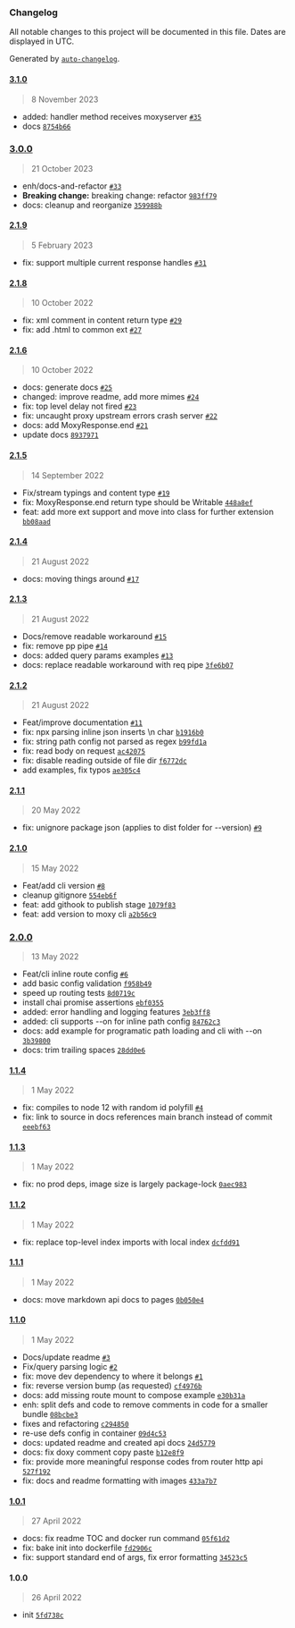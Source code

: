 ### Changelog

All notable changes to this project will be documented in this file. Dates are displayed in UTC.

Generated by [`auto-changelog`](https://github.com/CookPete/auto-changelog).

#### [3.1.0](https://github.com/acrontum/moxy/compare/3.0.0...3.1.0)

> 8 November 2023

- added: handler method receives moxyserver [`#35`](https://github.com/acrontum/moxy/pull/35)
- docs [`8754b66`](https://github.com/acrontum/moxy/commit/8754b66436bf31a21fa1d2191e4df245f413a2a2)

### [3.0.0](https://github.com/acrontum/moxy/compare/2.1.9...3.0.0)

> 21 October 2023

- enh/docs-and-refactor [`#33`](https://github.com/acrontum/moxy/pull/33)
- **Breaking change:** breaking change: refactor [`983ff79`](https://github.com/acrontum/moxy/commit/983ff79ecd671310934c2c2e7b9abd73742c3558)
- docs: cleanup and reorganize [`359988b`](https://github.com/acrontum/moxy/commit/359988bc9ef6e4dcc1b7143c7fc1f249c4b7b2a0)

#### [2.1.9](https://github.com/acrontum/moxy/compare/2.1.8...2.1.9)

> 5 February 2023

- fix: support multiple current response handles [`#31`](https://github.com/acrontum/moxy/pull/31)

#### [2.1.8](https://github.com/acrontum/moxy/compare/2.1.6...2.1.8)

> 10 October 2022

- fix: xml comment in content return type [`#29`](https://github.com/acrontum/moxy/pull/29)
- fix: add .html to common ext [`#27`](https://github.com/acrontum/moxy/pull/27)

#### [2.1.6](https://github.com/acrontum/moxy/compare/2.1.5...2.1.6)

> 10 October 2022

- docs: generate docs [`#25`](https://github.com/acrontum/moxy/pull/25)
- changed: improve readme, add more mimes [`#24`](https://github.com/acrontum/moxy/pull/24)
- fix: top level delay not fired [`#23`](https://github.com/acrontum/moxy/pull/23)
- fix: uncaught proxy upstream errors crash server [`#22`](https://github.com/acrontum/moxy/pull/22)
- docs: add MoxyResponse.end [`#21`](https://github.com/acrontum/moxy/pull/21)
- update docs [`8937971`](https://github.com/acrontum/moxy/commit/8937971b62754810488194f93304d20028a801d4)

#### [2.1.5](https://github.com/acrontum/moxy/compare/2.1.4...2.1.5)

> 14 September 2022

- Fix/stream typings and content type [`#19`](https://github.com/acrontum/moxy/pull/19)
- fix: MoxyResponse.end return type should be Writable [`448a8ef`](https://github.com/acrontum/moxy/commit/448a8ef0baca4430711ac24287fd4125ef161b02)
- feat: add more ext support and move into class for further extension [`bb08aad`](https://github.com/acrontum/moxy/commit/bb08aad1dbc854ea952cd7d5bfffbb1cef9f9a61)

#### [2.1.4](https://github.com/acrontum/moxy/compare/2.1.3...2.1.4)

> 21 August 2022

- docs: moving things around [`#17`](https://github.com/acrontum/moxy/pull/17)

#### [2.1.3](https://github.com/acrontum/moxy/compare/2.1.2...2.1.3)

> 21 August 2022

- Docs/remove readable workaround [`#15`](https://github.com/acrontum/moxy/pull/15)
- fix: remove pp pipe [`#14`](https://github.com/acrontum/moxy/pull/14)
- docs: added query params examples [`#13`](https://github.com/acrontum/moxy/pull/13)
- docs: replace readable workaround with req pipe [`3fe6b07`](https://github.com/acrontum/moxy/commit/3fe6b07cb9b10c125f617ce7d424973f1e02eeb4)

#### [2.1.2](https://github.com/acrontum/moxy/compare/2.1.1...2.1.2)

> 21 August 2022

- Feat/improve documentation [`#11`](https://github.com/acrontum/moxy/pull/11)
- fix: npx parsing inline json inserts \n char [`b1916b0`](https://github.com/acrontum/moxy/commit/b1916b04fb5d326c863ee86f5a683a38701c840a)
- fix: string path config not parsed as regex [`b99fd1a`](https://github.com/acrontum/moxy/commit/b99fd1ad73ce9a1a542fb7069449d15e053516be)
- fix: read body on request [`ac42075`](https://github.com/acrontum/moxy/commit/ac42075296bf0e5162a1d7cffd68fb569da3c0f7)
- fix: disable reading outside of file dir [`f6772dc`](https://github.com/acrontum/moxy/commit/f6772dc54be6e6976bb4d998d57d517aa6273c07)
- add examples, fix typos [`ae305c4`](https://github.com/acrontum/moxy/commit/ae305c4a5859ccc77666701a68511c4baa502a9d)

#### [2.1.1](https://github.com/acrontum/moxy/compare/2.1.0...2.1.1)

> 20 May 2022

- fix: unignore package json (applies to dist folder for --version) [`#9`](https://github.com/acrontum/moxy/pull/9)

#### [2.1.0](https://github.com/acrontum/moxy/compare/2.0.1...2.1.0)

> 15 May 2022

- Feat/add cli version [`#8`](https://github.com/acrontum/moxy/pull/8)
- cleanup gitignore [`554eb6f`](https://github.com/acrontum/moxy/commit/554eb6fa990bdc7be3e80db6638500ec6f544c2a)
- feat: add githook to publish stage [`1079f83`](https://github.com/acrontum/moxy/commit/1079f83baec038e381644c53fbb3599d89c110f1)
- feat: add version to moxy cli [`a2b56c9`](https://github.com/acrontum/moxy/commit/a2b56c91cb3af6e8e4e5453b70d15ac06364c23a)

### [2.0.0](https://github.com/acrontum/moxy/compare/1.1.4...2.0.0)

> 13 May 2022

- Feat/cli inline route config [`#6`](https://github.com/acrontum/moxy/pull/6)
- add basic config validation [`f958b49`](https://github.com/acrontum/moxy/commit/f958b495bea14b58531b4299c7869cba2babbf97)
- speed up routing tests [`8d0719c`](https://github.com/acrontum/moxy/commit/8d0719c0920442d807247a1421fbc88238c51c7b)
- install chai promise assertions [`ebf0355`](https://github.com/acrontum/moxy/commit/ebf035521bf0ff555f9d13fbeb8bf7a384af3aec)
- added: error handling and logging features [`3eb3ff8`](https://github.com/acrontum/moxy/commit/3eb3ff8cb4ae004f4e76f0ae84181a39cd10ba08)
- added: cli supports --on for inline path config [`84762c3`](https://github.com/acrontum/moxy/commit/84762c3731b83754a4e3e4dc857b2c2507700f20)
- docs: add example for programatic path loading and cli with --on [`3b39800`](https://github.com/acrontum/moxy/commit/3b3980022d27cdac15fe97c690ee7cf60b463bf6)
- docs: trim trailing spaces [`28dd0e6`](https://github.com/acrontum/moxy/commit/28dd0e6268d5f4a5db899f1875dda19208cf4926)

#### [1.1.4](https://github.com/acrontum/moxy/compare/1.1.3...1.1.4)

> 1 May 2022

- fix: compiles to node 12 with random id polyfill [`#4`](https://github.com/acrontum/moxy/pull/4)
- fix: link to source in docs references main branch instead of commit [`eeebf63`](https://github.com/acrontum/moxy/commit/eeebf63831e5be9b339b7dfd10d41a54ddcbbf64)

#### [1.1.3](https://github.com/acrontum/moxy/compare/1.1.2...1.1.3)

> 1 May 2022

- fix: no prod deps, image size is largely package-lock [`0aec983`](https://github.com/acrontum/moxy/commit/0aec983409fe0b0630a7152d13405fc8203a0035)

#### [1.1.2](https://github.com/acrontum/moxy/compare/1.1.1...1.1.2)

> 1 May 2022

- fix: replace top-level index imports with local index [`dcfdd91`](https://github.com/acrontum/moxy/commit/dcfdd91e5641f11bfbb7663402c7154853eb3daf)

#### [1.1.1](https://github.com/acrontum/moxy/compare/1.1.0...1.1.1)

> 1 May 2022

- docs: move markdown api docs to pages [`0b050e4`](https://github.com/acrontum/moxy/commit/0b050e48cbfdde729d2601e1bd50430f1006115b)

#### [1.1.0](https://github.com/acrontum/moxy/compare/1.0.1...1.1.0)

> 1 May 2022

- Docs/update readme [`#3`](https://github.com/acrontum/moxy/pull/3)
- Fix/query parsing logic [`#2`](https://github.com/acrontum/moxy/pull/2)
- fix: move dev dependency to where it belongs [`#1`](https://github.com/acrontum/moxy/pull/1)
- fix: reverse version bump (as requested) [`cf4976b`](https://github.com/acrontum/moxy/commit/cf4976b05168e172f8d6efbfb3f820096f6e6fc7)
- docs: add missing route mount to compose example [`e30b31a`](https://github.com/acrontum/moxy/commit/e30b31ab4c542a9b5f1c7694d972db0ae685e6d6)
- enh: split defs and code to remove comments in code for a smaller bundle [`08bcbe3`](https://github.com/acrontum/moxy/commit/08bcbe3358b2368f057d1026b59c30b60a0c5421)
- fixes and refactoring [`c294850`](https://github.com/acrontum/moxy/commit/c2948502463718c0e00485f814d4aba20e7bd9f6)
- re-use defs config in container [`09d4c53`](https://github.com/acrontum/moxy/commit/09d4c532230f6ddb12bc1f3fed3fdd28b75c9cb8)
- docs: updated readme and created api docs [`24d5779`](https://github.com/acrontum/moxy/commit/24d57790e548fd8943d9ccb3299de88cad4fd9b8)
- docs: fix doxy comment copy paste [`b12e8f9`](https://github.com/acrontum/moxy/commit/b12e8f9aa8f7fda8370d7ebfc96ebdc738352351)
- fix: provide more meaningful response codes from router http api [`527f192`](https://github.com/acrontum/moxy/commit/527f1928390c78b4c75f7dd6ae91d10eebc1d363)
- fix: docs and readme formatting with images [`433a7b7`](https://github.com/acrontum/moxy/commit/433a7b74fb1138ac99832cf282153a2fd33fb45d)

#### [1.0.1](https://github.com/acrontum/moxy/compare/1.0.0...1.0.1)

> 27 April 2022

- docs: fix readme TOC and docker run command [`05f61d2`](https://github.com/acrontum/moxy/commit/05f61d20d57334714a2ba172022141938c64b172)
- fix: bake init into dockerfile [`fd2906c`](https://github.com/acrontum/moxy/commit/fd2906c55fefb406fdd226cdc739063efec27686)
- fix: support standard end of args, fix error formatting [`34523c5`](https://github.com/acrontum/moxy/commit/34523c588f2dfdc3f30bf77e7285a2628fdaf019)

#### 1.0.0

> 26 April 2022

- init [`5fd738c`](https://github.com/acrontum/moxy/commit/5fd738ca3a0160eda3e8202d95e5ba667e3c86ff)
